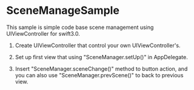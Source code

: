 # SceneManageSample
This sample is simple code base scene management using UIViewController for swift3.0.

1. Create UIViewController that control your own UIViewController's.

2. Set up first view that using "SceneManager.setUp()" in AppDelegate.

3. Insert "SceneManager.sceneChange()" method to button action, and you can also use "SceneManager.prevScene()" to back to
previous view.




